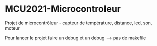 # MCU2021-Microcontroleur
Projet de microcontrôleur -  capteur de température, distance, led, son, moteur

Pour lancer le projet faire un debug et un debug --> pas de makefile
